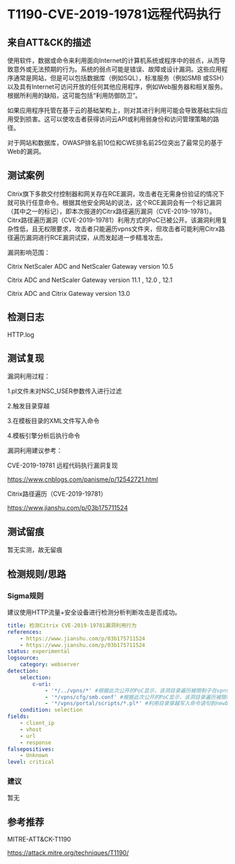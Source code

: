 # T1190-CVE-2019-19781远程代码执行

## 来自ATT&CK的描述

使用软件，数据或命令来利用面向Internet的计算机系统或程序中的弱点，从而导致意外或无法预期的行为。系统的弱点可能是错误、故障或设计漏洞。这些应用程序通常是网站，但是可以包括数据库（例如SQL），标准服务（例如SMB 或SSH）以及具有Internet可访问开放的任何其他应用程序，例如Web服务器和相关服务。根据所利用的缺陷，这可能包括“利用防御防卫”。

如果应用程序托管在基于云的基础架构上，则对其进行利用可能会导致基础实际应用受到损害。这可以使攻击者获得访问云API或利用弱身份和访问管理策略的路径。

对于网站和数据库，OWASP排名前10位和CWE排名前25位突出了最常见的基于Web的漏洞。

## 测试案例

Citrix旗下多款交付控制器和网关存在RCE漏洞，攻击者在无需身份验证的情况下就可执行任意命令。根据其他安全网站的说法，这个RCE漏洞会有一个标记漏洞（其中之一的标记），即本次报道的Citrx路径遍历漏洞（CVE-2019-19781）。Citrx路径遍历漏洞（CVE-2019-19781）利用方式的PoC已被公开。该漏洞利用复杂性低，且无权限要求，攻击者只能遍历vpns文件夹，但攻击者可能利用Citrx路径遍历漏洞进行RCE漏洞试探，从而发起进一步精准攻击。

漏洞影响范围：

Citrix NetScaler ADC and NetScaler Gateway version 10.5

Citrix ADC and NetScaler Gateway version 11.1 , 12.0 , 12.1

Citrix ADC and Citrix Gateway version 13.0

## 检测日志

HTTP.log

## 测试复现

漏洞利用过程：

1.pl文件未对NSC_USER参数传入进行过滤

2.触发目录穿越

3.在模板目录的XML文件写入命令

4.模板引擎分析后执行命令

漏洞利用建议参考：

CVE-2019-19781 远程代码执行漏洞复现

<https://www.cnblogs.com/panisme/p/12542721.html>

Citrix路径遍历（CVE-2019-19781）

<https://www.jianshu.com/p/03b175711524>

## 测试留痕

暂无实测，故无留痕

## 检测规则/思路

### Sigma规则

建议使用HTTP流量+安全设备进行检测分析判断攻击是否成功。

```yml
title: 检测Citrix CVE-2019-19781漏洞利用行为
references:
    - https://www.jianshu.com/p/03b175711524
    - https://www.jianshu.com/p/03b175711524
status: experimental
logsource:
    category: webserver
detection:
    selection:
        c-uri: 
            - '*/../vpns/*' #根据此次公开的PoC显示，该洞目录遍历被限制子在vpns文件夹下，任意用户可通过HTTP请求直接访问该目录下的文件。
            - '*/vpns/cfg/smb.conf' #根据此次公开的PoC显示，该洞目录遍历被限制子在vpns文件夹下，任意用户可通过HTTP请求直接访问该目录下的文件。
            - '*/vpns/portal/scripts/*.pl*' #利用目录穿越写入命令语句到newbm.pl文件中
    condition: selection
fields:
    - client_ip
    - vhost
    - url
    - response
falsepositives:
    - Unknown
level: critical
```

### 建议

暂无

## 参考推荐

MITRE-ATT&CK-T1190

<https://attack.mitre.org/techniques/T1190/>
